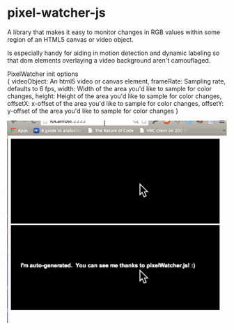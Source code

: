 pixel-watcher-js
================

A library that makes it easy to monitor changes in RGB values within some region of an HTML5 canvas or video object.

Is especially handy for aiding in motion detection and dynamic labeling so that dom elements overlaying a video background aren't camouflaged.

PixelWatcher init options  
{
    videoObject: An html5 video or canvas element,
    frameRate: Sampling rate, defaults to 6 fps,
    width: Width of the area you'd like to sample for color changes,
    height: Height of the area you'd like to sample for color changes,
    offsetX: x-offset of the area you'd like to sample for color changes,
    offsetY: y-offset of the area you'd like to sample for color changes
}

<img src="example_data/pixelWatcher.gif"></img>
